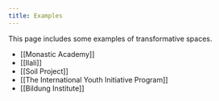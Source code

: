 ```yaml
---
title: Examples
---
```


This page includes some examples of transformative spaces. 

- [[Monastic Academy]]
- [[Ilali]]
- [[Soil Project]]
- [[The International Youth Initiative Program]]
- [[Bildung Institute]]



